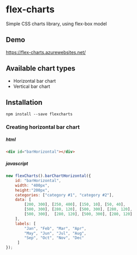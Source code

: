 # flex-charts
Simple CSS charts library, using flex-box model

## Demo
https://flex-charts.azurewebsites.net/

## Available chart types
- Horizontal bar chart
- Vertical bar chart 

## Installation
```
npm install --save flexcharts
```

### Creating horizontal bar chart
##### html
``` html
<div id="barHorizontal"></div> 
```
##### javascript
``` js
new flexCharts().barChartHorizontal({
    id: "barHorizontal",
    width: "400px",
    height:"200px",
    categories: ["category #1", "category #2"],
    data: [ 
        [200, 300], [250, 400], [150, 10], [50, 40],
        [500, 300], [280, 120], [500, 300], [280, 120], 
        [500, 300],  [280, 120], [500, 300], [280, 120] 
    ],
    labels: [
        "Jan", "Feb", "Mar", "Apr",
        "May", "Jun", "Jul", "Aug",
        "Sep", "Oct", "Nov", "Dec"
     ]
});
```
